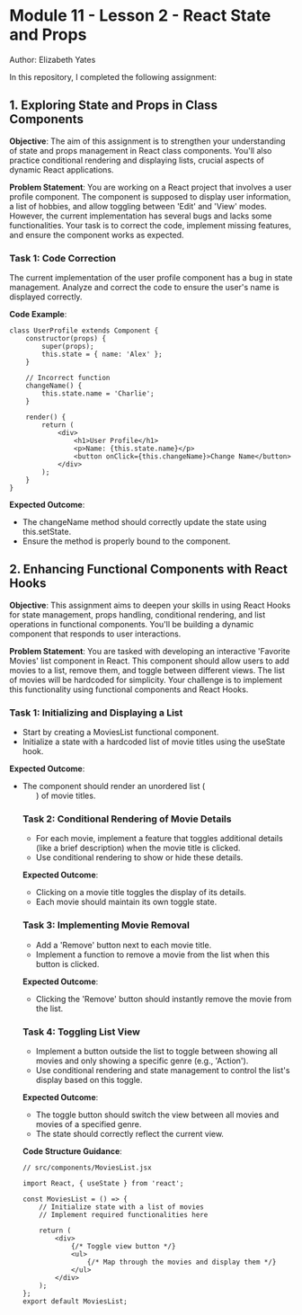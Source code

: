 # Module 11 - Lesson 2 - React State and Props
Author: Elizabeth Yates

In this repository, I completed the following assignment: 

## 1. Exploring State and Props in Class Components

**Objective**: The aim of this assignment is to strengthen your understanding of state and props management in React class components. You'll also practice conditional rendering and displaying lists, crucial aspects of dynamic React applications.

**Problem Statement**: You are working on a React project that involves a user profile component. The component is supposed to display user information, a list of hobbies, and allow toggling between 'Edit' and 'View' modes. However, the current implementation has several bugs and lacks some functionalities. Your task is to correct the code, implement missing features, and ensure the component works as expected.

### Task 1: Code Correction

The current implementation of the user profile component has a bug in state management. Analyze and correct the code to ensure the user's name is displayed correctly.

**Code Example**:

    class UserProfile extends Component {
        constructor(props) {
            super(props);
            this.state = { name: 'Alex' };
        }

        // Incorrect function
        changeName() {
            this.state.name = 'Charlie';
        }

        render() {
            return (
                <div>
                    <h1>User Profile</h1>
                    <p>Name: {this.state.name}</p>
                    <button onClick={this.changeName}>Change Name</button>
                </div>
            );
        }
    }

**Expected Outcome**:
- The changeName method should correctly update the state using this.setState.
- Ensure the method is properly bound to the component.

## 2. Enhancing Functional Components with React Hooks

**Objective**: This assignment aims to deepen your skills in using React Hooks for state management, props handling, conditional rendering, and list operations in functional components. You'll be building a dynamic component that responds to user interactions.

**Problem Statement**: You are tasked with developing an interactive 'Favorite Movies' list component in React. This component should allow users to add movies to a list, remove them, and toggle between different views. The list of movies will be hardcoded for simplicity. Your challenge is to implement this functionality using functional components and React Hooks.

### Task 1: Initializing and Displaying a List

- Start by creating a MoviesList functional component.
- Initialize a state with a hardcoded list of movie titles using the useState hook.

**Expected Outcome**:
- The component should render an unordered list (<ul>) of movie titles.

### Task 2: Conditional Rendering of Movie Details

- For each movie, implement a feature that toggles additional details (like a brief description) when the movie title is clicked.
- Use conditional rendering to show or hide these details.

**Expected Outcome**:
- Clicking on a movie title toggles the display of its details.
- Each movie should maintain its own toggle state.

### Task 3: Implementing Movie Removal

- Add a 'Remove' button next to each movie title.
- Implement a function to remove a movie from the list when this button is clicked.

**Expected Outcome**:
- Clicking the 'Remove' button should instantly remove the movie from the list.

### Task 4: Toggling List View

- Implement a button outside the list to toggle between showing all movies and only showing a specific genre (e.g., 'Action').
- Use conditional rendering and state management to control the list's display based on this toggle.

**Expected Outcome**:
- The toggle button should switch the view between all movies and movies of a specified genre.
- The state should correctly reflect the current view.


**Code Structure Guidance**:

    // src/components/MoviesList.jsx

    import React, { useState } from 'react';

    const MoviesList = () => {
        // Initialize state with a list of movies
        // Implement required functionalities here

        return (
            <div>
                {/* Toggle view button */}
                <ul>
                    {/* Map through the movies and display them */}
                </ul>
            </div>
        );
    };
    export default MoviesList;